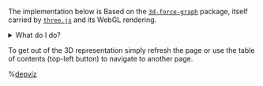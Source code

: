 The implementation below is Based on the
[`3d-force-graph`](https://github.com/vasturiano/3d-force-graph) package, itself carried
by [`three.js`](https://github.com/mrdoob/three.js) and its WebGL rendering.

<details markdown="1">
  <summary>What do I do?</summary>

Stick your data below. Expected in either the CSV format (each line carrying a pair of
`parent,child` or `child,parent`; check the right button below) or JSON (each key being
a parent and corresponding value an array of children
`{parent: [child, child, ...], parent: [...]}`, or a child and corresponding value an
array of parents `{child: [parent, parent, ...], child: [...]}`).

Keep it consistent, no mixing between these formats.

Use the checkbox if you want to _explicitely_ show the node names instead of keeping
them as hovered labels. Keep it mind that might become unreadable for large number of
nodes.

In blue the parent(s), in red the child(ren). Taking the database concepts this was
initially written for, in blue the object(s) the current object depends on, and in red
the object(s) that depend(s) on the current object.

</details>

To get out of the 3D representation simply refresh the page or use the table of contents
(top-left button) to navigate to another page.

%[depviz](/force-directed-graph/script.js)
